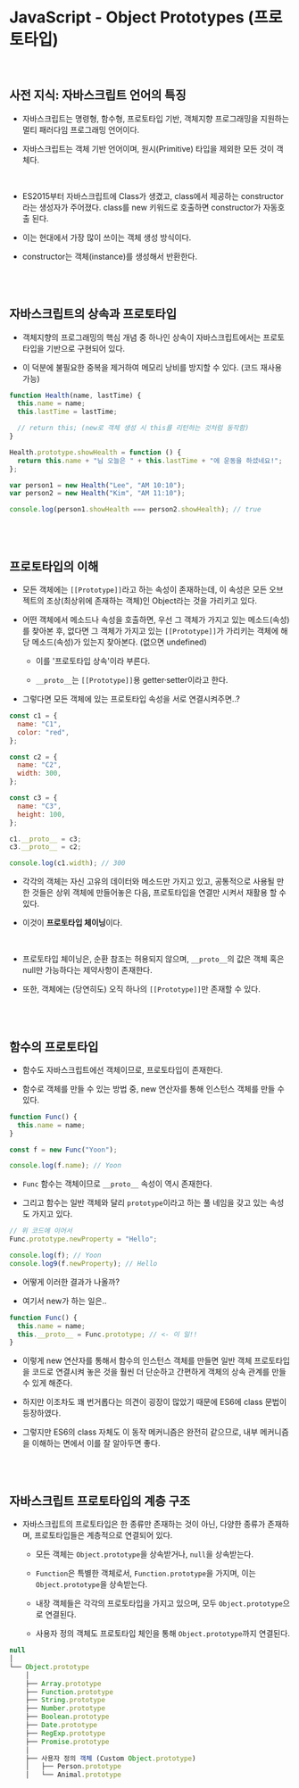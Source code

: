 # JavaScript - Object Prototypes (프로토타입)

<br/>

## 사전 지식: 자바스크립트 언어의 특징

- 자바스크립트는 명령형, 함수형, 프로토타입 기반, 객체지향 프로그래밍을 지원하는 멀티 패러다임 프로그래밍 언어이다.

- 자바스크립트는 객체 기반 언어이며, 원시(Primitive) 타입을 제외한 모든 것이 객체다.

<br/>

- ES2015부터 자바스크립트에 Class가 생겼고, class에서 제공하는 constructor라는 생성자가 주어졌다. class를 new 키워드로 호출하면 constructor가 자동호출 된다.

- 이는 현대에서 가장 많이 쓰이는 객체 생성 방식이다.

- constructor는 객체(instance)를 생성해서 반환한다.

<br/><br/>

## 자바스크립트의 상속과 프로토타입

- 객체지향의 프로그래밍의 핵심 개념 중 하나인 상속이 자바스크립트에서는 프로토타입을 기반으로 구현되어 있다.

- 이 덕분에 불필요한 중복을 제거하여 메모리 낭비를 방지할 수 있다. (코드 재사용 가능)

```javascript
function Health(name, lastTime) {
  this.name = name;
  this.lastTime = lastTime;

  // return this; (new로 객체 생성 시 this를 리턴하는 것처럼 동작함)
}

Health.prototype.showHealth = function () {
  return this.name + "님 오늘은 " + this.lastTime + "에 운동을 하셨네요!";
};

var person1 = new Health("Lee", "AM 10:10");
var person2 = new Health("Kim", "AM 11:10");

console.log(person1.showHealth === person2.showHealth); // true
```

<br/><br/>

## 프로토타입의 이해

- 모든 객체에는 `[[Prototype]]`라고 하는 속성이 존재하는데, 이 속성은 모든 오브젝트의 조상(최상위에 존재하는 객체)인 Object라는 것을 가리키고 있다.

- 어떤 객체에서 메소드나 속성을 호출하면, 우선 그 객체가 가지고 있는 메소드(속성)를 찾아본 후, 없다면 그 객체가 가지고 있는 `[[Prototype]]`가 가리키는 객체에 해당 메소드(속성)가 있는지 찾아본다. (없으면 undefined)

  - 이를 '프로토타입 상속'이라 부른다.

  - `__proto__`는 `[[Prototype]]`용 getter·setter이라고 한다.

- 그렇다면 모든 객체에 있는 프로토타입 속성을 서로 연결시켜주면..?

```javascript
const c1 = {
  name: "C1",
  color: "red",
};

const c2 = {
  name: "C2",
  width: 300,
};

const c3 = {
  name: "C3",
  height: 100,
};

c1.__proto__ = c3;
c3.__proto__ = c2;

console.log(c1.width); // 300
```

- 각각의 객체는 자신 고유의 데이터와 메소드만 가지고 있고, 공통적으로 사용될 만한 것들은 상위 객체에 만들어놓은 다음, 프로토타입을 연결만 시켜서 재활용 할 수 있다.

- 이것이 **프로토타입 체이닝**이다.

<br/>

- 프로토타입 체이닝은, 순환 참조는 허용되지 않으며, `__proto__`의 값은 객체 혹은 null만 가능하다는 제약사항이 존재한다.

- 또한, 객체에는 (당연히도) 오직 하나의 `[[Prototype]]`만 존재할 수 있다.

<br/><br/>

## 함수의 프로토타입

- 함수도 자바스크립트에선 객체이므로, 프로토타입이 존재한다.

- 함수로 객체를 만들 수 있는 방법 중, new 연산자를 통해 인스턴스 객체를 만들 수 있다.

```js
function Func() {
  this.name = name;
}

const f = new Func("Yoon");

console.log(f.name); // Yoon
```

- `Func` 함수는 객체이므로 `__proto__` 속성이 역시 존재한다.

- 그리고 함수는 일반 객체와 달리 `prototype`이라고 하는 풀 네임을 갖고 있는 속성도 가지고 있다.

```js
// 위 코드에 이어서
Func.prototype.newProperty = "Hello";

console.log(f); // Yoon
console.log9(f.newProperty); // Hello
```

- 어떻게 이러한 결과가 나올까?

- 여기서 new가 하는 일은..

```js
function Func() {
  this.name = name;
  this.__proto__ = Func.prototype; // <- 이 일!!
}
```

- 이렇게 new 연산자를 통해서 함수의 인스턴스 객체를 만들면 일반 객체 프로토타입을 코드로 연결시켜 놓은 것을 훨씬 더 단순하고 간편하게 객체의 상속 관계를 만들 수 있게 해준다.

- 하지만 이조차도 꽤 번거롭다는 의견이 굉장이 많았기 때문에 ES6에 class 문법이 등장하였다.

- 그렇지만 ES6의 class 자체도 이 동작 메커니즘은 완전히 같으므로, 내부 메커니즘을 이해하는 면에서 이를 잘 알아두면 좋다.

<br/><br/>

## 자바스크립트 프로토타입의 계층 구조

- 자바스크립트의 프로토타입은 한 종류만 존재하는 것이 아닌, 다양한 종류가 존재하며, 프로토타입들은 계층적으로 연결되어 있다.

  - 모든 객체는 `Object.prototype`을 상속받거나, `null`을 상속받는다.

  - `Function`은 특별한 객체로서, `Function.prototype`을 가지며, 이는 `Object.prototype`을 상속받는다.

  - 내장 객체들은 각각의 프로토타입을 가지고 있으며, 모두 `Object.prototype`으로 연결된다.

  - 사용자 정의 객체도 프로토타입 체인을 통해 `Object.prototype`까지 연결된다.

```javascript
null
│
└── Object.prototype
    │
    ├── Array.prototype
    ├── Function.prototype
    ├── String.prototype
    ├── Number.prototype
    ├── Boolean.prototype
    ├── Date.prototype
    ├── RegExp.prototype
    ├── Promise.prototype
    │
    ├── 사용자 정의 객체 (Custom Object.prototype)
    │   ├── Person.prototype
    │   └── Animal.prototype

```

<br/>
